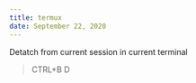 ```yaml
---
title: termux
date: September 22, 2020
---
```


Detatch from current session in current terminal

> CTRL+B D
